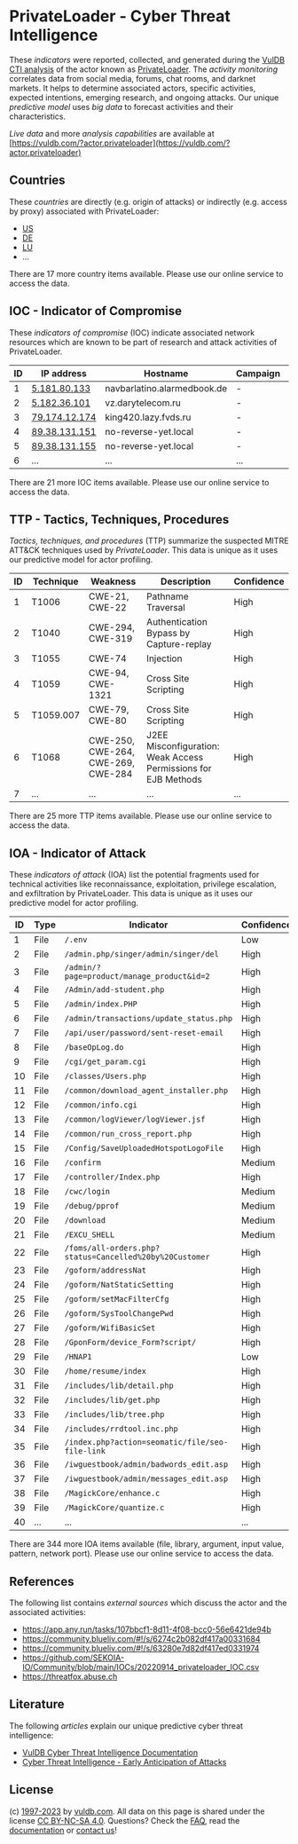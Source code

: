 # PrivateLoader - Cyber Threat Intelligence

These _indicators_ were reported, collected, and generated during the [VulDB CTI analysis](https://vuldb.com/?kb.cti) of the actor known as [PrivateLoader](https://vuldb.com/?actor.privateloader). The _activity monitoring_ correlates data from social media, forums, chat rooms, and darknet markets. It helps to determine associated actors, specific activities, expected intentions, emerging research, and ongoing attacks. Our unique _predictive model_ uses _big data_ to forecast activities and their characteristics.

_Live data_ and more _analysis capabilities_ are available at [https://vuldb.com/?actor.privateloader](https://vuldb.com/?actor.privateloader)

## Countries

These _countries_ are directly (e.g. origin of attacks) or indirectly (e.g. access by proxy) associated with PrivateLoader:

* [US](https://vuldb.com/?country.us)
* [DE](https://vuldb.com/?country.de)
* [LU](https://vuldb.com/?country.lu)
* ...

There are 17 more country items available. Please use our online service to access the data.

## IOC - Indicator of Compromise

These _indicators of compromise_ (IOC) indicate associated network resources which are known to be part of research and attack activities of PrivateLoader.

ID | IP address | Hostname | Campaign | Confidence
-- | ---------- | -------- | -------- | ----------
1 | [5.181.80.133](https://vuldb.com/?ip.5.181.80.133) | navbarlatino.alarmedbook.de | - | High
2 | [5.182.36.101](https://vuldb.com/?ip.5.182.36.101) | vz.darytelecom.ru | - | High
3 | [79.174.12.174](https://vuldb.com/?ip.79.174.12.174) | king420.lazy.fvds.ru | - | High
4 | [89.38.131.151](https://vuldb.com/?ip.89.38.131.151) | no-reverse-yet.local | - | High
5 | [89.38.131.155](https://vuldb.com/?ip.89.38.131.155) | no-reverse-yet.local | - | High
6 | ... | ... | ... | ...

There are 21 more IOC items available. Please use our online service to access the data.

## TTP - Tactics, Techniques, Procedures

_Tactics, techniques, and procedures_ (TTP) summarize the suspected MITRE ATT&CK techniques used by _PrivateLoader_. This data is unique as it uses our predictive model for actor profiling.

ID | Technique | Weakness | Description | Confidence
-- | --------- | -------- | ----------- | ----------
1 | T1006 | CWE-21, CWE-22 | Pathname Traversal | High
2 | T1040 | CWE-294, CWE-319 | Authentication Bypass by Capture-replay | High
3 | T1055 | CWE-74 | Injection | High
4 | T1059 | CWE-94, CWE-1321 | Cross Site Scripting | High
5 | T1059.007 | CWE-79, CWE-80 | Cross Site Scripting | High
6 | T1068 | CWE-250, CWE-264, CWE-269, CWE-284 | J2EE Misconfiguration: Weak Access Permissions for EJB Methods | High
7 | ... | ... | ... | ...

There are 25 more TTP items available. Please use our online service to access the data.

## IOA - Indicator of Attack

These _indicators of attack_ (IOA) list the potential fragments used for technical activities like reconnaissance, exploitation, privilege escalation, and exfiltration by PrivateLoader. This data is unique as it uses our predictive model for actor profiling.

ID | Type | Indicator | Confidence
-- | ---- | --------- | ----------
1 | File | `/.env` | Low
2 | File | `/admin.php/singer/admin/singer/del` | High
3 | File | `/admin/?page=product/manage_product&id=2` | High
4 | File | `/Admin/add-student.php` | High
5 | File | `/admin/index.PHP` | High
6 | File | `/admin/transactions/update_status.php` | High
7 | File | `/api/user/password/sent-reset-email` | High
8 | File | `/baseOpLog.do` | High
9 | File | `/cgi/get_param.cgi` | High
10 | File | `/classes/Users.php` | High
11 | File | `/common/download_agent_installer.php` | High
12 | File | `/common/info.cgi` | High
13 | File | `/common/logViewer/logViewer.jsf` | High
14 | File | `/common/run_cross_report.php` | High
15 | File | `/Config/SaveUploadedHotspotLogoFile` | High
16 | File | `/confirm` | Medium
17 | File | `/controller/Index.php` | High
18 | File | `/cwc/login` | Medium
19 | File | `/debug/pprof` | Medium
20 | File | `/download` | Medium
21 | File | `/EXCU_SHELL` | Medium
22 | File | `/foms/all-orders.php?status=Cancelled%20by%20Customer` | High
23 | File | `/goform/addressNat` | High
24 | File | `/goform/NatStaticSetting` | High
25 | File | `/goform/setMacFilterCfg` | High
26 | File | `/goform/SysToolChangePwd` | High
27 | File | `/goform/WifiBasicSet` | High
28 | File | `/GponForm/device_Form?script/` | High
29 | File | `/HNAP1` | Low
30 | File | `/home/resume/index` | High
31 | File | `/includes/lib/detail.php` | High
32 | File | `/includes/lib/get.php` | High
33 | File | `/includes/lib/tree.php` | High
34 | File | `/includes/rrdtool.inc.php` | High
35 | File | `/index.php?action=seomatic/file/seo-file-link` | High
36 | File | `/iwguestbook/admin/badwords_edit.asp` | High
37 | File | `/iwguestbook/admin/messages_edit.asp` | High
38 | File | `/MagickCore/enhance.c` | High
39 | File | `/MagickCore/quantize.c` | High
40 | ... | ... | ...

There are 344 more IOA items available (file, library, argument, input value, pattern, network port). Please use our online service to access the data.

## References

The following list contains _external sources_ which discuss the actor and the associated activities:

* https://app.any.run/tasks/107bbcf1-8d11-4f08-bcc0-56e6421de94b
* https://community.blueliv.com/#!/s/6274c2b082df417a00331684
* https://community.blueliv.com/#!/s/63280e7d82df417ed0331974
* https://github.com/SEKOIA-IO/Community/blob/main/IOCs/20220914_privateloader_IOC.csv
* https://threatfox.abuse.ch

## Literature

The following _articles_ explain our unique predictive cyber threat intelligence:

* [VulDB Cyber Threat Intelligence Documentation](https://vuldb.com/?kb.cti)
* [Cyber Threat Intelligence - Early Anticipation of Attacks](https://www.scip.ch/en/?labs.20201022)

## License

(c) [1997-2023](https://vuldb.com/?kb.changelog) by [vuldb.com](https://vuldb.com/?kb.about). All data on this page is shared under the license [CC BY-NC-SA 4.0](https://creativecommons.org/licenses/by-nc-sa/4.0/). Questions? Check the [FAQ](https://vuldb.com/?kb.faq), read the [documentation](https://vuldb.com/?kb) or [contact us](https://vuldb.com/?contact)!
